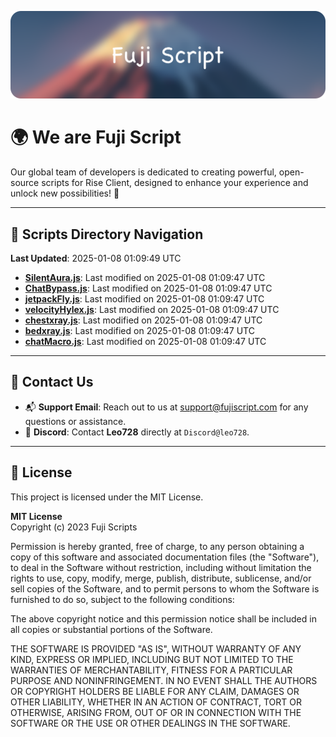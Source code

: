 ![Banner](.github/b.webp)

# 🌍 **We are Fuji Script**

Our global team of developers is dedicated to creating powerful, open-source scripts for Rise Client, designed to enhance your experience and unlock new possibilities! 🌟

---
<!-- SCRIPTS_NAVIGATION_START -->
## 📂 **Scripts Directory Navigation**

**Last Updated**: 2025-01-08 01:09:49 UTC

- **[SilentAura.js](scripts/SilentAura.js)**: Last modified on 2025-01-08 01:09:47 UTC
- **[ChatBypass.js](scripts/ChatBypass.js)**: Last modified on 2025-01-08 01:09:47 UTC
- **[jetpackFly.js](scripts/jetpackFly.js)**: Last modified on 2025-01-08 01:09:47 UTC
- **[velocityHylex.js](scripts/velocityHylex.js)**: Last modified on 2025-01-08 01:09:47 UTC
- **[chestxray.js](scripts/chestxray.js)**: Last modified on 2025-01-08 01:09:47 UTC
- **[bedxray.js](scripts/bedxray.js)**: Last modified on 2025-01-08 01:09:47 UTC
- **[chatMacro.js](scripts/chatMacro.js)**: Last modified on 2025-01-08 01:09:47 UTC

<!-- SCRIPTS_NAVIGATION_END -->

---

## 💬 **Contact Us**  
- 📬 **Support Email**: Reach out to us at [support@fujiscript.com](mailto:support@fujiscript.com) for any questions or assistance.  
- 💬 **Discord**: Contact **Leo728** directly at `Discord@leo728`.

---

## 📜 **License**

This project is licensed under the MIT License.  

**MIT License**  
Copyright (c) 2023 Fuji Scripts  

Permission is hereby granted, free of charge, to any person obtaining a copy of this software and associated documentation files (the "Software"), to deal in the Software without restriction, including without limitation the rights to use, copy, modify, merge, publish, distribute, sublicense, and/or sell copies of the Software, and to permit persons to whom the Software is furnished to do so, subject to the following conditions:  

The above copyright notice and this permission notice shall be included in all copies or substantial portions of the Software.  

THE SOFTWARE IS PROVIDED "AS IS", WITHOUT WARRANTY OF ANY KIND, EXPRESS OR IMPLIED, INCLUDING BUT NOT LIMITED TO THE WARRANTIES OF MERCHANTABILITY, FITNESS FOR A PARTICULAR PURPOSE AND NONINFRINGEMENT. IN NO EVENT SHALL THE AUTHORS OR COPYRIGHT HOLDERS BE LIABLE FOR ANY CLAIM, DAMAGES OR OTHER LIABILITY, WHETHER IN AN ACTION OF CONTRACT, TORT OR OTHERWISE, ARISING FROM, OUT OF OR IN CONNECTION WITH THE SOFTWARE OR THE USE OR OTHER DEALINGS IN THE SOFTWARE.  
